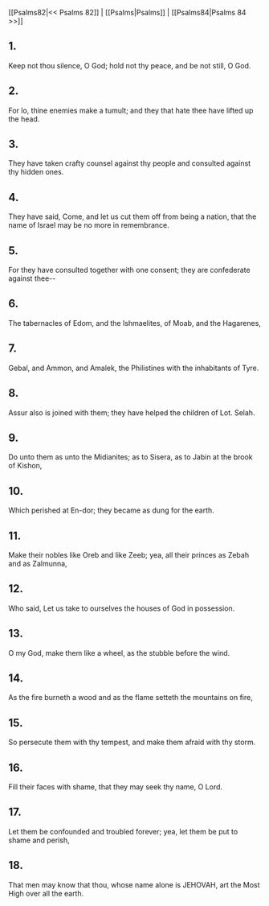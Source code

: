 [[Psalms82|<< Psalms 82]] | [[Psalms|Psalms]] | [[Psalms84|Psalms 84 >>]]
## 1.
Keep not thou silence, O God; hold not thy peace, and be not still, O God.
## 2.
For lo, thine enemies make a tumult; and they that hate thee have lifted up the head.
## 3.
They have taken crafty counsel against thy people and consulted against thy hidden ones.
## 4.
They have said, Come, and let us cut them off from being a nation, that the name of Israel may be no more in remembrance.
## 5.
For they have consulted together with one consent; they are confederate against thee\--
## 6.
The tabernacles of Edom, and the Ishmaelites, of Moab, and the Hagarenes,
## 7.
Gebal, and Ammon, and Amalek, the Philistines with the inhabitants of Tyre.
## 8.
Assur also is joined with them; they have helped the children of Lot. Selah.
## 9.
Do unto them as unto the Midianites; as to Sisera, as to Jabin at the brook of Kishon,
## 10.
Which perished at En-dor; they became as dung for the earth.
## 11.
Make their nobles like Oreb and like Zeeb; yea, all their princes as Zebah and as Zalmunna,
## 12.
Who said, Let us take to ourselves the houses of God in possession.
## 13.
O my God, make them like a wheel, as the stubble before the wind.
## 14.
As the fire burneth a wood and as the flame setteth the mountains on fire,
## 15.
So persecute them with thy tempest, and make them afraid with thy storm.
## 16.
Fill their faces with shame, that they may seek thy name, O Lord.
## 17.
Let them be confounded and troubled forever; yea, let them be put to shame and perish,
## 18.
That men may know that thou, whose name alone is JEHOVAH, art the Most High over all the earth.

